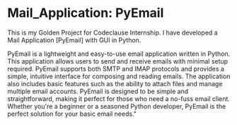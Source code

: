 # Mail_Application: PyEmail
This is my Golden Project for Codeclause Internship. I have developed a Mail Application [PyEmail] with GUI in Python.

PyEmail is a lightweight and easy-to-use email application written in Python. 
This application allows users to send and receive emails with minimal setup required. 
PyEmail supports both SMTP and IMAP protocols and provides a simple, intuitive interface for composing and reading emails. 
The application also includes basic features such as the ability to attach files and manage multiple email accounts. 
PyEmail is designed to be simple and straightforward, making it perfect for those who need a no-fuss email client. 
Whether you're a beginner or a seasoned Python developer, PyEmail is the perfect solution for your basic email needs."

 
